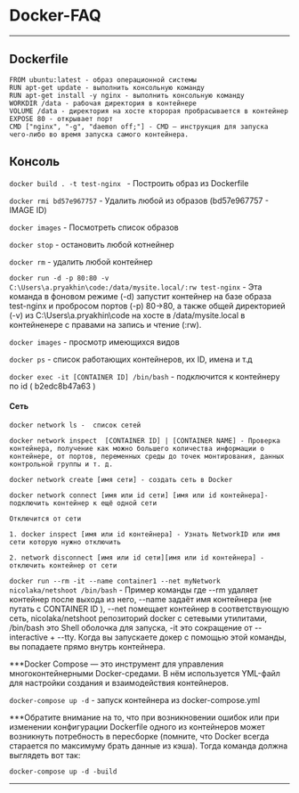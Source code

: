 # Docker-FAQ

---

## Dockerfile

```
FROM ubuntu:latest - образ операционной системы 
RUN apt-get update - выполнить консольную команду 
RUN apt-get install -y nginx - выполнить консольную команду 
WORKDIR /data - рабочая директория в контейнере
VOLUME /data - директория на хосте кторорая пробрасывается в контейнер
EXPOSE 80 - открывает порт
CMD ["nginx", "-g", "daemon off;"] - CMD — инструкция для запуска чего-либо во время запуска самого контейнера. 
```
## Консоль

`docker build . -t test-nginx ` - Построить образ из Dockerfile

`docker rmi bd57e967757` - Удалить любой из образов (bd57e967757 - IMAGE ID) 

`docker images` - Посмотреть список образов

`doсker stop` - остановить любой котнейнер

`docker rm` - удалить любой контейнер

`docker run -d -p 80:80 -v C:\Users\a.pryakhin\code:/data/mysite.local/:rw test-nginx` - Эта команда в фоновом режиме (-d) запустит контейнер на базе образа test-nginx и пробросом портов (-p) 80->80, а также общей директорией (-v) из C:\Users\a.pryakhin\code на хосте в /data/mysite.local в контейненере с правами на запись и чтение (:rw).

`docker images` - просмотр имеющихся видов

`docker ps` - список работающих контейнеров, их ID, имена и т.д

`docker exec -it [CONTAINER ID] /bin/bash` - подключится к контейнеру по id ( b2edc8b47a63 )

#### Сеть
```
docker network ls -  список сетей

docker network inspect  [CONTAINER ID] | [CONTAINER NAME] - Проверка контейнера, получение как можно большего количества информации о контейнере, от портов, переменных среды до точек монтирования, данных контрольной группы и т. д.

docker network create [имя сети] - создать сеть в Docker

docker network connect [имя или id сети] [имя или id контейнера]- подключить контейнер к ещё одной сети

Отключится от сети

1. docker inspect [имя или id контейнера] - Узнать NetworkID или имя сети которую нужно отключить

2. network disconnect [имя или id сети][имя или id контейнера] - отключить контейнер от сети
```
`docker run --rm -it --name container1 --net myNetwork nicolaka/netshoot /bin/bash` - Пример команды где --rm удаляет контейнер после выхода из него, --name задаёт имя контейнера (не путать с CONTAINER ID ), --net помещает контейнер в соответствующую сеть, nicolaka/netshoot репозиторий docker с сетевыми утилитами, /bin/bash это Shell оболочка для запуска, -it это сокращение от --interactive + --tty. Когда вы запускаете докер с помощью этой команды, вы попадаете прямо внутрь контейнера.

***Docker Compose — это инструмент для управления многоконтейнерными Docker-средами. В нём используется YML-файл для настройки создания и взаимодействия контейнеров.

`docker-compose up -d` - запуск контейнера из docker-compose.yml

***Обратите внимание на то, что при возникновении ошибок или при изменении конфигурации Dockerfile одного из контейнеров может возникнуть потребность в пересборке (помните, что Docker всегда старается по максимуму брать данные из кэша). Тогда команда должна выглядеть вот так: 

`docker-compose up -d -build`


---

